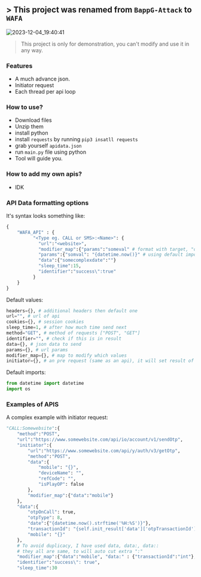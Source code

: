 ## > This project was renamed from `BappG-Attack` to `WAFA`

![2023-12-04_19:40:41](https://github.com/mrxhaikh/WAFA/assets/68729523/23f15d6c-1ad8-4409-be28-ad8d5983b80f)
> This project is only for demonstration, you can't modify and use it in any way.

### Features
* A much advance json.
* Initiator request 
* Each thread per api loop

### How to use?
* Download files
* Unzip them 
* install python 
* install `requests` by running `pip3 insatll requests`
* grab yourself `apidata.json`
* run `main.py` file using python
* Tool will guide you.

### How to add my own apis?
* IDK

### API Data formatting options

It's syntax looks something like: 
```python
{
    "WAFA_API" : {
          "<Type eg. CALL or SMS>:<Name>": {
            "url":"<website>",
            "modifier_map":{"params":"someval" # format with target, "data":{"somecomplexdate":"str" # type}}, 
            "params":{"somval": "{datetime.now()}" # using default imports},
            "data":{"somecomplexdate":""}
            "sleep_time":15,
            "identifier":"success\":true"
          }
    }
}
```

Default values:
```python
headers={}, # additional headers then default one
url="", # url of api
cookies={}, # session cookies
sleep_time=1, # after how much time send next
method="GET", # method of requests ["POST", "GET"]
identifier="", # check if this is in result
data={}, # json data to send
params={}, # url params
modifier_map={}, # map to modify which values
initiator={}, # an pre request (same as an api), it will set result of it to "self.init_result"
```

Default imports:
```python
from datetime import datetime
import os
```

### Examples of APIS
A complex example with initiator request:
```python
"CALL:Somewebsite":{
    "method":"POST",
    "url":"https://www.somewebsite.com/api/io/account/v1/sendOtp",
    "initiator":{
        "url":"https://www.somewebsite.com/api/y/auth/v3/getOtp",
        "method":"POST",
        "data":{
            "mobile": "{}",
            "deviceName": "",
            "refCode": "",
            "isPlayOP": false
        },
        "modifier_map":{"data":"mobile"}
    },
    "data":{
        "otpOnCall": true,
        "otpType": 8,
        "date":{"{datetime.now().strftime('%H:%S')}"},
        "transactionId": "{self.init_result['data']['otpTransactionId']}", # uses otpTransactionId from initiator
        "mobile": "{}"
    },
    # To avoid duplicacy, I have used data, data:, data::
    # they all are same, to will auto cut extra ":"
    "modifier_map":{"data":"mobile", "data:" : {"transactionId":"int"},"data::":{"date":"str"}},
    "identifier":"success\": true",
    "sleep_time":30

```
